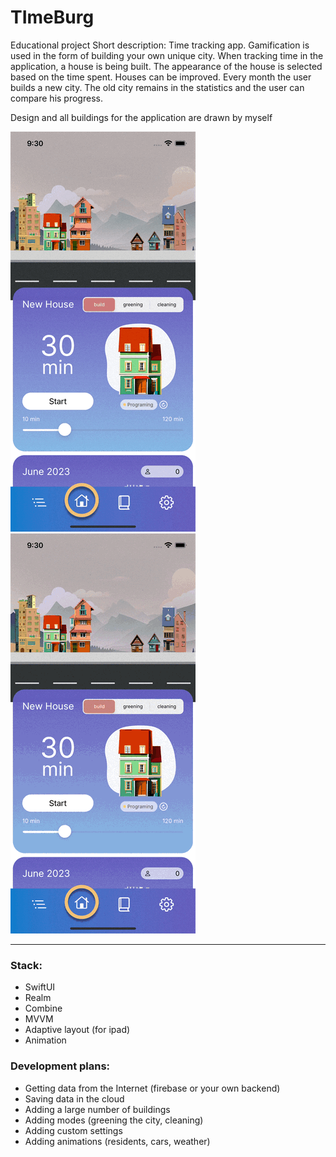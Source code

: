 # TImeBurg

Educational project
Short description:
Time tracking app.
Gamification is used in the form of building your own unique city. When tracking time in the application, a house is being built. The appearance of the house is selected based on the time spent. Houses can be improved.
Every month the user builds a new city. The old city remains in the statistics and the user can compare his progress.


Design and all buildings for the application are drawn by myself


![mountains](https://github.com/NeboLej/TImeBurg/blob/master/Timeburg1.gif "Home page")
![mountains](https://github.com/NeboLej/TImeBurg/blob/master/Timeburg2.gif "History page")


*********
### Stack:
* SwiftUI
* Realm
* Combine
* MVVM
* Adaptive layout (for ipad)
* Animation

### Development plans:
* Getting data from the Internet (firebase or your own backend)
* Saving data in the cloud
* Adding a large number of buildings
* Adding modes (greening the city, cleaning)
* Adding custom settings
* Adding animations (residents, cars, weather)
